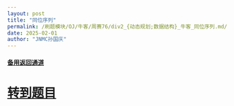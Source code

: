 ```yaml
---
layout: post
title: "同位序列"
permalink: /刷题模块/OJ/牛客/周赛76/div2_{动态规划;数据结构}_牛客_同位序列.md/
date: 2025-02-01
author: "JNMC孙国庆"
---
```


#### [备用返回通道](../../README.md)
# [转到题目](https://ac.nowcoder.com/acm/contest/99990/F)